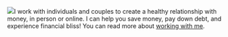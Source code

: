 <img class="featured-image bio-pic" src="{{ site.url }}/assets/images/BioPic.jpg" />I work with individuals and couples to create a healthy relationship with money, in person or online. I can help you save money, pay down debt, and experience financial bliss! You can read more about <a href="{{ site.url }}/services.html">working with me</a>.